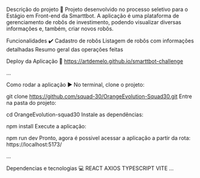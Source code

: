 Descrição do projeto 📃
Projeto desenvolvido no processo seletivo para o Estágio em Front-end da Smarttbot. A aplicação é uma plataforma de gerenciamento de robôs de investimento,
podendo visualizar diversas informações e, também, criar novos robôs.

Funcionalidades ✔️
 Cadastro de robôs
 Listagem de robôs com informações detalhadas
 Resumo geral das operações feitas


Deploy da Aplicação 💨
https://artdemelo.github.io/smarttbot-challenge

...

Como rodar a aplicação ▶️
No terminal, clone o projeto:

git clone https://github.com/squad-30/OrangeEvolution-Squad30.git
Entre na pasta do projeto:

cd OrangeEvolution-squad30
Instale as dependências:

npm install
Execute a aplicação:

npm run dev
Pronto, agora é possivel acessar a aplicação a partir da rota: https://localhost:5173/

...


Dependencias e tecnologias 💻
REACT
AXIOS
TYPESCRIPT
VITE
...